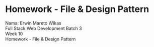 # Homework - File & Design Pattern
Nama: Erwin Mareto Wikas
<br>
Full Stack Web Development Batch 3
<br>
Week 10
<br>
Homework - File & Design Pattern
